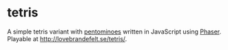 # tetris
A simple tetris variant with [pentominoes](https://en.wikipedia.org/wiki/Pentomino) written in JavaScript using [Phaser](https://phaser.io/). Playable at http://lovebrandefelt.se/tetris/.
